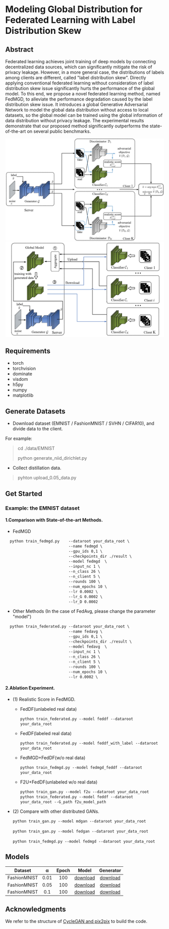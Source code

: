 # Modeling Global Distribution for Federated Learning with Label Distribution Skew

## Abstract
Federated learning achieves joint training of deep models by connecting decentralized data sources, which can significantly mitigate the risk of privacy leakage. However, in a more general case, the distributions of labels among clients are different, called "label distribution skew". Directly applying conventional federated learning without consideration of label distribution skew issue significantly hurts the performance of the global model. To this end, we propose a novel federated learning method, named FedMGD, to alleviate the performance degradation caused by the label distribution skew issue. It introduces a global Generative Adversarial Network to model the global data distribution without access to local datasets, so the global model can be trained using the global information of data distribution without privacy leakage. The experimental results demonstrate that our proposed method significantly outperforms the state-of-the-art on several public benchmarks.

<p align="center">
  <img src="https://raw.githubusercontent.com/LuftmenschDevil/FedMGD/master/img/Generative%20Adversarial%20Stage.jpg" width=512  alt="Generative Adversarial Stage" />
  <img src="https://raw.githubusercontent.com/LuftmenschDevil/FedMGD/master/img/Federated%20Enhancement%20Stage.jpg" width=512  alt="Federated Enhancement Stage" />
</p>

## Requirements
- torch
- torchvision
- dominate
- visdom
- h5py
- numpy
- matplotlib

## Generate Datasets
-   Download dataset (EMNIST / FashionMNIST / SVHN / CIFAR10), and divide data to the client. 

For example:
> cd ./data/EMNIST
>
> python generate_niid_dirichlet.py
- Collect distillation data.
> pyhton upload_0.05_data.py

## Get Started
### Example: the EMNIST dataset

#### 1.Comparison with State-of-the-art Methods.
- FedMGD
```
  python train_fedmgd.py    --dataroot your_data_root \
                            --name fedmgd \ 
                            --gpu_ids 0,1 \
                            --checkpoints_dir ./result \
                            --model fedmgd  \
                            --input_nc 1 \
                            --n_class 26 \
                            --n_client 5 \
                            --rounds 100 \
                            --num_epochs 10 \
                            --lr 0.0002 \
                            --lr_G 0.0002 \
                            --lr_D 0.0002 
```
-   Other Methods (In the case of FedAvg, please change the parameter "model")
```
  python train_federated.py --dataroot your_data_root \
                            --name fedavg \ 
                            --gpu_ids 0,1 \
                            --checkpoints_dir ./result \
                            --model fedavg  \
                            --input_nc 1 \
                            --n_class 26 \
                            --n_client 5 \
                            --rounds 100 \
                            --num_epochs 10 \
                            --lr 0.0002 \
```
#### 2.Ablation Experiment.
- (1) Realistic Score in FedMGD. 

    -  FedDF(unlabeled real data)
        ```
       python train_federated.py --model feddf --dataroot your_data_root
        ```
         
    -  FedDF(labeled real data)
        ```
       python train_federated.py --model feddf_with_label --dataroot your_data_root
        ```

    -  FedMGD+FedDF(w/o real data)   
        ```
       python train_fedmgd.py --model fedmgd_feddf --dataroot your_data_root
        ```

    -  F2U+FedDF(unlabeled w/o real data)
        ```
       python train_gan.py --model f2u --dataroot your_data_root
       python train_federated.py --model feddf --dataroot your_data_root --G_path f2u_model_path
        ```
        
-   (2) Compare with other distributed GANs.
       ```
       python train_gan.py --model mdgan --dataroot your_data_root
    
       python train_gan.py --model fedgan --dataroot your_data_root
    
       python train_fedmgd.py --model fedmgd --dataroot your_data_root
       ```
## Models

|   Dataset    |  α   | Epoch |                            Model                             |                          Generator                           |
| :----------: | :--: | :---: | :----------------------------------------------------------: | :----------------------------------------------------------: |
| FashionMNIST | 0.01 |  100  | [download](https://pan.baidu.com/s/1qFzJhnRyghaC8EhVA4Bfuw?pwd=za49) | [download](https://pan.baidu.com/s/1WEps_UjWjBbSp4pqPVptuA?pwd=ygs0) |
| FashionMNIST | 0.05 |  100  | [download](https://pan.baidu.com/s/1St02ocZZ3HQqUml57uFRGA?pwd=si4k) | [download](https://pan.baidu.com/s/1zcyBPSI6JkBuw1C4PLPo2w?pwd=aqck) |
| FashionMNIST | 0.1  |  100  | [download](https://pan.baidu.com/s/15jkOFWZBdykVC6Hbwu1EzA?pwd=nxz7) | [download](https://pan.baidu.com/s/1bv_JCimkIafcFIrJK9a-7w?pwd=c39n) |


## Acknowledgments
We refer to the structure of [CycleGAN and pix2pix](https://github.com/junyanz/pytorch-CycleGAN-and-pix2pix) to build the code.